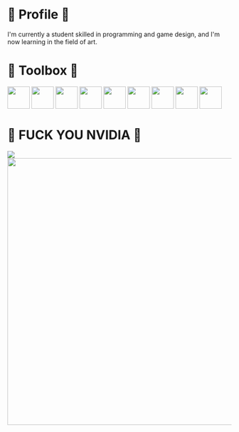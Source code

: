 <h1>🔧 Profile 🔧</h1>
<p>I'm currently a student skilled in programming and game design, and I'm now learning in the field of art.</p>
<h1>🧰 Toolbox 🧰</h1>
<p>
<img src="https://encrypted-tbn0.gstatic.com/images?q=tbn:ANd9GcT0BLiDGu00YvUfOHXSILafaSbsYchE4QfHRw&s" width=50 />
<img src="https://encrypted-tbn0.gstatic.com/images?q=tbn:ANd9GcSHeXsHepYV6snoukh6yXEfe6cC0AkOZF8PQA&s" width=50 />
<img src="https://banner2.cleanpng.com/20180408/pew/avgkwvnq1.webp" width=50 />
<img src="" width=50 />
<img src="" width=50 />
<img src="" width=50 />
<img src="" width=50 />
<img src="" width=50 />
<img src="" width=50 />
</p>
<h1>🖕 FUCK YOU NVIDIA 🖕</h1>
<img src="https://na.cx/i/SJ2Z2Qm.jpg" />
<img src="https://img.devrant.com/devrant/rant/c_6127842_otsRj.gif" width="600" />

